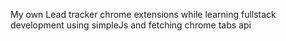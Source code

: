 My own Lead tracker chrome extensions while learning fullstack development using simpleJs and fetching chrome tabs api
